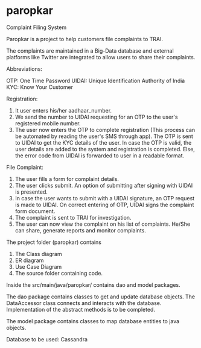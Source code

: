 # paropkar
Complaint Filing System


Paropkar is a project to help customers file complaints to TRAI. 

The complaints are maintained in a Big-Data database and external platforms like Twitter are integrated to allow users to share their complaints.

Abbreviations:

OTP: One Time Password
UIDAI: Unique Identification Authority of India
KYC: Know Your Customer

Registration:

1) It user enters his/her aadhaar_number.
2) We send the number to UIDAI requesting for an OTP to the user's registered mobile number.
3) The user now enters the OTP to complete registration (This process can be automated by reading the user's SMS through app). The OTP is sent to UIDAI to get the KYC details of the user. In case the OTP is valid, the user details are added to the system and registration is completed. Else, the error code from UIDAI is forwarded to user in a readable format.

File Complaint:

1) The user fills a form for complaint details.
2) The user clicks submit. An option of submitting after signing with UIDAI is presented.
3) In case the user wants to submit with a UIDAI signature, an OTP request is made to UIDAI. On correct entering of OTP, UIDAI signs the complaint form document.
4) The complaint is sent to TRAI for investigation. 
5) The user can now view the complaint on his list of complaints. He/She can share, generate reports and monitor complaints.


The project folder (paropkar) contains
1) The Class diagram
2) ER diagram 
3) Use Case Diagram
4) The source folder containing code.

Inside the src/main/java/paropkar/ contains dao and model packages.

The dao package contains classes to get and update database objects. The DataAccessor class connects and interacts with the database. Implementation of the abstract methods is to be completed.

The model package contains classes to map database entities to java objects.

Database to be used: Cassandra
